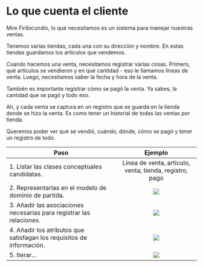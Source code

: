 # Lo que cuenta el cliente

Mire Firibicundio, lo que necesitamos es un sistema para manejar nuestras ventas. 

Tenemos varias tiendas, cada una con su dirección y nombre. En estas tiendas guardamos los artículos que vendemos.

Cuando hacemos una venta, necesitamos registrar varias cosas. Primero, qué artículos se vendieron y en qué cantidad - eso le llamamos líneas de venta. Luego, necesitamos saber la fecha y hora de la venta.

También es importante registrar cómo se pagó la venta. Ya sabes, la cantidad que se pagó y todo eso.

Ah, y cada venta se captura en un registro que se guarda en la tienda donde se hizo la venta. Es como tener un historial de todas las ventas por tienda.

Queremos poder ver qué se vendió, cuándo, dónde, cómo se pagó y tener un registro de todo.

|Paso|Ejemplo|
|-|:-:|
|1. Listar las clases conceptuales candidatas.|Línea de venta, artículo, venta, tienda, registro, pago
|2. Representarlas en el modelo de dominio de partida.|![](/imagenes/modelosUML/mdd001.svg)
|3. Añadir las asociaciones necesarias para registrar las relaciones.|![](/imagenes/modelosUML/mdd002.svg)
|4. Añadir los atributos que satisfagan los requisitos de información.|![](/imagenes/modelosUML/mdd004.svg)
|5. Iterar...|![](/imagenes/modelosUML/mdd005.svg)